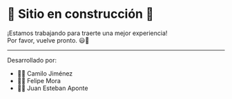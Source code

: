 # 🚧 Sitio en construcción 🚧

¡Estamos trabajando para traerte una mejor experiencia!  
Por favor, vuelve pronto. 😃🔧

---

Desarrollado por:

- 👨‍💻 Camilo Jiménez
- 👨‍💻 Felipe Mora
- 👨‍💻 Juan Esteban Aponte